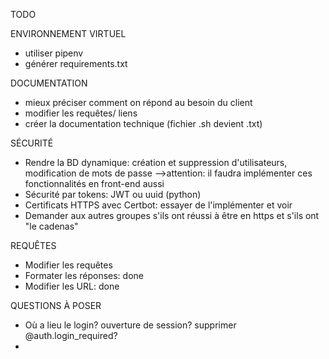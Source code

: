 TODO

ENVIRONNEMENT VIRTUEL
- utiliser pipenv
- générer requirements.txt

DOCUMENTATION
- mieux préciser comment on répond au besoin du client
- modifier les requêtes/ liens
- créer la documentation technique (fichier .sh devient .txt)

SÉCURITÉ
- Rendre la BD dynamique: création et suppression d'utilisateurs, modification de mots de passe
  -->attention: il faudra implémenter ces fonctionnalités en front-end aussi
- Sécurité par tokens: JWT ou uuid (python)
- Certificats HTTPS avec Certbot: essayer de l'implémenter et voir
- Demander aux autres groupes s'ils ont réussi à être en https et s'ils ont "le cadenas"

REQUÊTES
- Modifier les requêtes
- Formater les réponses: done
- Modifier les URL: done

QUESTIONS À POSER
- Où a lieu le login? ouverture de session? supprimer @auth.login_required?
- 
